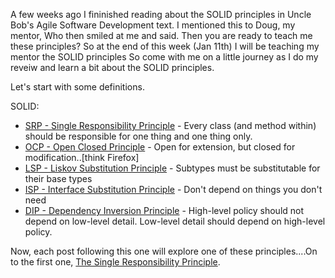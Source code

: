 A few weeks ago I fininished reading about the SOLID principles in Uncle Bob's Agile Software Development text. I mentioned this to Doug, my mentor,
Who then smiled at me and said. Then you are ready to teach me these principles? So at the end of this week (Jan 11th) I will be teaching my mentor the SOLID principles
So come with me on a little journey as I do my reveiw and learn a bit about the SOLID principles.

Let's start with some definitions.

SOLID:

- [SRP - Single Responsibility Principle](https://github.com/thefonso/SOLID/blob/master/solid_SRP.md) 	- Every class (and method within) should be responsible for one thing and one thing only.
- [OCP - Open Closed Principle](https://github.com/thefonso/SOLID/blob/master/solid_OCP.md) 			- Open for extension, but closed for modification..[think Firefox]
- [LSP - Liskov Substitution Principle](https://github.com/thefonso/SOLID/blob/master/solid_LSP.md) 	- Subtypes must be substitutable for their base types
- [ISP - Interface Substitution Principle](https://github.com/thefonso/SOLID/blob/master/solid_ISP.md) 	- Don't depend on things you don't need
- [DIP - Dependency Inversion Principle](https://github.com/thefonso/SOLID/blob/master/solid_DIP.md) 	- High-level policy should not depend on low-level detail. Low-level detail should depend on high-level policy.
										  
										  

Now, each post following this one will explore one of these principles....On to the first one, [The Single Responsibility Principle](https://github.com/thefonso/SOLID/blob/master/solid_SRP.md).